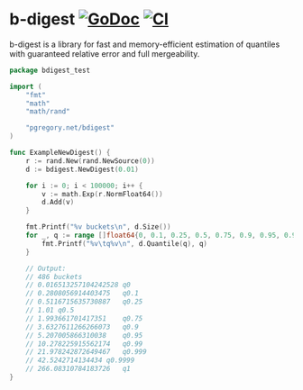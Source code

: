 # b-digest [![GoDoc][godoc-img]][godoc] [![CI][ci-img]][ci]

b-digest is a library for fast and memory-efficient estimation
of quantiles with guaranteed relative error and full mergeability.

```go
package bdigest_test

import (
	"fmt"
	"math"
	"math/rand"

	"pgregory.net/bdigest"
)

func ExampleNewDigest() {
	r := rand.New(rand.NewSource(0))
	d := bdigest.NewDigest(0.01)

	for i := 0; i < 100000; i++ {
		v := math.Exp(r.NormFloat64())
		d.Add(v)
	}

	fmt.Printf("%v buckets\n", d.Size())
	for _, q := range []float64{0, 0.1, 0.25, 0.5, 0.75, 0.9, 0.95, 0.99, 0.999, 0.9999, 1} {
		fmt.Printf("%v\tq%v\n", d.Quantile(q), q)
	}

	// Output:
	// 486 buckets
	// 0.016513257104242528	q0
	// 0.2808056914403475	q0.1
	// 0.5116715635730887	q0.25
	// 1.01	q0.5
	// 1.993661701417351	q0.75
	// 3.6327611266266073	q0.9
	// 5.207005866310038	q0.95
	// 10.278225915562174	q0.99
	// 21.978242872649467	q0.999
	// 42.5242714134434	q0.9999
	// 266.08310784183726	q1
}
```

[godoc-img]: https://godoc.org/pgregory.net/bdigest?status.svg
[godoc]: https://godoc.org/pgregory.net/bdigest
[ci-img]: https://github.com/flyingmutant/bdigest/workflows/CI/badge.svg
[ci]: https://github.com/flyingmutant/bdigest/actions
